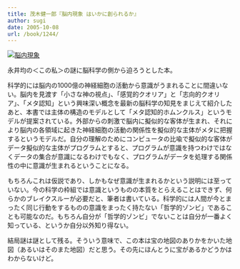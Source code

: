 ```yaml
---
title: 茂木健一郎『脳内現象 はいかに創られるか』
author: sugi
date: 2005-10-08
url: /book/1244/
---
```

<a href="http://www.amazon.co.jp/exec/obidos/ASIN/414091002X/chezsugi-22/ref=nosim/" name="amazletlink" target="_blank"><img src="http://i2.wp.com/ec2.images-amazon.com/images/I/41XC255TZVL.SL160.jpg?w=660" alt="脳内現象" class="alignleft" data-recalc-dims="1" /></a>

永井均の＜この私＞の謎に脳科学の側から迫ろうとした本。

科学的には脳内の1000億の神経細胞の活動から意識がうまれることに間違いない。脳内を見渡す「小さな神の視点」、「感覚的クオリア」と「志向的クオリア」、「メタ認知」という興味深い概念を最新の脳科学の知見をまじえて紹介したあと、本書では主体の構造のモデルとして「メタ認知的ホムンクルス」というモデルが提案されている。外部からの刺激で脳内に擬似的な客体が生まれ、それにより脳内の各領域に起きた神経細胞の活動の関係性を擬似的な主体がメタに把握するというモデルだ。自分の理解のためにコンピュータの比喩で擬似的な客体がデータ擬似的な主体がプログラムとすると、プログラムが意識を持つわけではなくデータの集合が意識になるわけでもなく、プログラムがデータを処理する関係性の中に意識が生まれるということになる。

もちろんこれは仮説であり、しかもなぜ意識が生まれるかという説明には至っていない。今の科学の枠組では意識というものの本質をとらえることはできず、何らかのブレイクスルーが必要だと、筆者は書いている。科学的には人間が今とまったく同じ行動をするものの意識をまったく持たない「哲学的ゾンビ」であることも可能なのだ。もちろん自分が「哲学的ゾンビ」でないことは自分が一番よく知っている、というか自分以外知り得ない。

結局謎は謎として残る。そういう意味で、この本は宝の地図のありかをかいた地図（あるいはそのまた地図）だと思う。その先にほんとうに宝があるかどうかはわからないけど。

